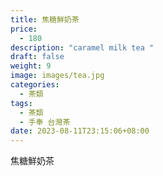 ```yaml
---
title: 焦糖鮮奶茶
price:
  - 180
description: "caramel milk tea "
draft: false
weight: 9
image: images/tea.jpg
categories:
  - 茶類
tags:
  - 茶類
  - 手奉 台灣茶
date: 2023-08-11T23:15:06+08:00
---
```


 焦糖鮮奶茶
